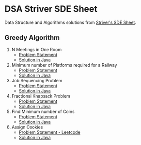 # DSA Striver SDE Sheet

Data Structure and Algorithms solutions from [Striver's SDE Sheet][striver_dsa_sheet].

## Greedy Algorithm

1. N Meetings in One Room
   - [Problem Statement](https://takeuforward.org/data-structure/n-meetings-in-one-room/)
   - [Solution in Java](./greedy_algorithm/n_meetings_in_one_room/Solution.java)
2. Minimum number of Platforms required for a Railway
   - [Problem Statement](https://takeuforward.org/data-structure/minimum-number-of-platforms-required-for-a-railway/)
   - [Solution in Java](./greedy_algorithm/minimum_platforms_for_railway/Solution.java)
3. Job Sequencing Problem
   - [Problem Statement](https://takeuforward.org/data-structure/job-sequencing-problem/)
   - [Solution in Java](./greedy_algorithm/job_sequencing/Solution.java)
4. Fractional Knapsack Problem
   - [Problem Statement](https://takeuforward.org/data-structure/fractional-knapsack-problem-greedy-approach/)
   - [Solution in Java](./greedy_algorithm/fractional_knapsack/Solution.java)
5. Find Minimum number of Coins
   - [Problem Statement](https://takeuforward.org/data-structure/find-minimum-number-of-coins/)
   - [Solution in Java](./greedy_algorithm/minimum_coins/Solution.java)
6. Assign Cookies
   - [Problem Statement - Leetcode](https://leetcode.com/problems/assign-cookies/)
   - [Solution in Java](./greedy_algorithm/assign_cookies/Solution.java)

[striver_dsa_sheet]: https://takeuforward.org/interviews/strivers-sde-sheet-top-coding-interview-problems

